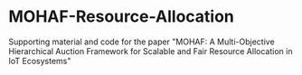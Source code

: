 # MOHAF-Resource-Allocation
Supporting material and code for the paper "MOHAF: A Multi-Objective Hierarchical Auction Framework for Scalable and Fair Resource Allocation in IoT Ecosystems"
